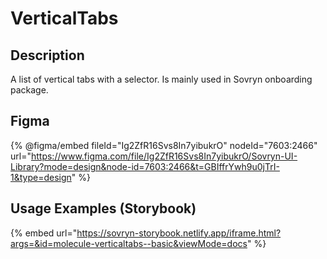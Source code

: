 # VerticalTabs

## Description

A list of vertical tabs with a selector. Is mainly used in Sovryn onboarding package.

## Figma

{% @figma/embed fileId="Ig2ZfR16Svs8In7yibukrO" nodeId="7603:2466" url="https://www.figma.com/file/Ig2ZfR16Svs8In7yibukrO/Sovryn-UI-Library?mode=design&node-id=7603:2466&t=GBIffrYwh9u0jTrI-1&type=design" %}

## Usage Examples (Storybook)

{% embed url="https://sovryn-storybook.netlify.app/iframe.html?args=&id=molecule-verticaltabs--basic&viewMode=docs" %}

